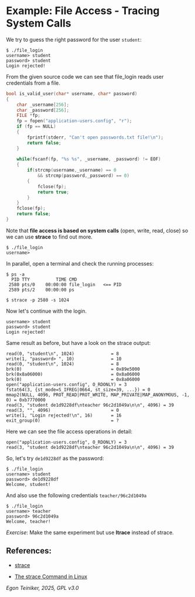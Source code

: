 # Example: File Access - Tracing System Calls  

We try to guess the right password for the user `student`:
```
$ ./file_login 
username> student
password> student
Login rejected!
```

From the given source code we can see that file_login reads user 
credentials from a file.
```C
bool is_valid_user(char* username, char* password)
{
    char _username[256];
    char _password[256];
    FILE *fp;
    fp = fopen("application-users.config", "r");
    if (fp == NULL) 
    {
        fprintf(stderr, "Can't open passwords.txt file!\n");
        return false;
    }
    
    while(fscanf(fp, "%s %s", _username, _password) != EOF)
    {
        if(strcmp(username,_username) == 0
            && strcmp(password,_password) == 0)
        {
            fclose(fp);
            return true;
        }
    }
    fclose(fp);
    return false;
}
```

Note that **file access is based on system calls** (open, write, read, close)
so we can use **strace** to find out more.
```
$ ./file_login 
username> 
```

In parallel, open a terminal and check the running processes:
```
$ ps -a
  PID TTY          TIME CMD
 2580 pts/0    00:00:00 file_login   <== PID
 2589 pts/2    00:00:00 ps

$ strace -p 2580 -s 1024
```
 
Now let's continue with the login.
```
username> student
password> student
Login rejected!
```

Same result as before, but have a look on the strace output:
```
read(0, "student\n", 1024)              = 8
write(1, "password> ", 10)              = 10
read(0, "student\n", 1024)              = 8
brk(0)                                  = 0x89e5000
brk(0x8a06000)                          = 0x8a06000
brk(0)                                  = 0x8a06000
open("application-users.config", O_RDONLY) = 3
fstat64(3, {st_mode=S_IFREG|0664, st_size=39, ...}) = 0
mmap2(NULL, 4096, PROT_READ|PROT_WRITE, MAP_PRIVATE|MAP_ANONYMOUS, -1, 0) = 0xb7770000
read(3, "student de1d9228df\nteacher 96c2d1049a\n\n", 4096) = 39
read(3, "", 4096)                       = 0
write(1, "Login rejected!\n", 16)       = 16
exit_group(0)                           = ?
```

Here we can see the file access operations in detail:
```
open("application-users.config", O_RDONLY) = 3
read(3, "student de1d9228df\nteacher 96c2d1049a\n\n", 4096) = 39
```

So, let's try `de1d9228df` as the password:
```
$ ./file_login 
username> student
password> de1d9228df
Welcome, student!
```

And also use the following credentials `teacher/96c2d1049a`
```
$ ./file_login 
username> teacher
password> 96c2d1049a
Welcome, teacher!
```

_Exercise_: Make the same experiment but use **ltrace** instead of strace.


## References:
* [strace](https://strace.io/)

* [The strace Command in Linux](https://www.baeldung.com/linux/strace-command)

*Egon Teiniker, 2025, GPL v3.0* 
